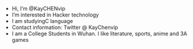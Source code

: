 -  Hi, I’m @KayCHENvip
-  I’m interested in  Hacker technology
- I am studyingC language
- Contact information: Twitter @ KayChenvip
- I am a College Students in Wuhan. I like literature, sports, anime and 3A games

<!---
KayCHENvip/KayCHENvip is a ✨ special ✨ repository because its `README.md` (this file) appears on your GitHub profile.
You can click the Preview link to take a look at your changes.
--->
